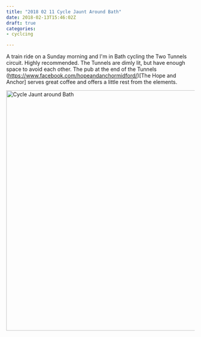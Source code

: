 ```yaml
---
title: "2018 02 11 Cycle Jaunt Around Bath"
date: 2018-02-13T15:46:02Z
draft: true
categories:
- cyclcing

---
```

A train ride on a Sunday morning and I'm in Bath cycling the Two Tunnels circuit. Highly recommended. The Tunnels are dimly lit, but have enough space to avoid each other. The pub at the end of the Tunnels (https://www.facebook.com/hopeandanchormidford/)[The Hope and Anchor] serves great coffee and offers a little rest from the elements. 

<a data-flickr-embed="true"  href="https://www.flickr.com/photos/kabads/albums/72157669458021059" title="Cycle Jaunt around Bath"><img src="https://farm5.staticflickr.com/4626/28426294529_b92230306f_z.jpg" width="640" height="640" alt="Cycle Jaunt around Bath"></a><script async src="//embedr.flickr.com/assets/client-code.js" charset="utf-8"></script>



